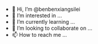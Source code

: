 - 👋 Hi, I’m @benbenxiangsilei
- 👀 I’m interested in ...
- 🌱 I’m currently learning ...
- 💞️ I’m looking to collaborate on ...
- 📫 How to reach me ...

<!---
benbenxiangsilei/benbenxiangsilei is a ✨ special ✨ repository because its `README.md` (this file) appears on your GitHub profile.
You can click the Preview link to take a look at your changes.
--->
